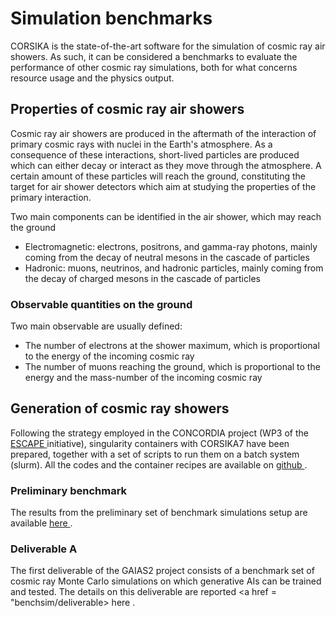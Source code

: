 # Simulation benchmarks

CORSIKA is the state-of-the-art software for the simulation of cosmic ray air showers. As such, it can be considered a benchmarks to evaluate the performance of other cosmic ray simulations, both for what concerns resource usage and the physics output.

## Properties of cosmic ray air showers

Cosmic ray air showers are produced in the aftermath of the interaction of primary cosmic rays with nuclei in the Earth's atmosphere. As a consequence of these interactions, short-lived particles are produced which can either decay or interact as they move through the atmosphere. A certain amount of these particles will reach the ground, constituting the target for air shower detectors which aim at studying the properties of the primary interaction.

Two main components can be identified in the air shower, which may reach the ground

- Electromagnetic: electrons, positrons, and gamma-ray photons, mainly coming from the decay of neutral mesons in the cascade of particles
- Hadronic: muons, neutrinos, and hadronic particles, mainly coming from the decay of charged mesons in the cascade of particles

### Observable quantities on the ground

Two main observable are usually defined:

- The number of electrons at the shower maximum, which is proportional to the energy of the incoming cosmic ray
- The number of muons reaching the ground, which is proportional to the energy and the mass-number of the incoming cosmic ray

## Generation of cosmic ray showers

Following the strategy employed in the CONCORDIA project (WP3 of the <a href="https://projectescape.eu/"> ESCAPE </a> initiative), singularity containers with CORSIKA7 have been prepared, together with a set of scripts to run them on a batch system (slurm). All the codes and the container recipes are available on <a href="https://github.com/Gaias2-ICSC/corsikasim/"> github </a>.

### Preliminary benchmark

The results from the preliminary set of benchmark simulations setup are available <a href="benchsim/testprod"> here </a>.

### Deliverable A

The first deliverable of the GAIAS2 project consists of a benchmark set of cosmic ray Monte Carlo simulations on which generative AIs can be trained and tested. The details on this deliverable are reported <a href = "benchsim/deliverable> here </a>.

